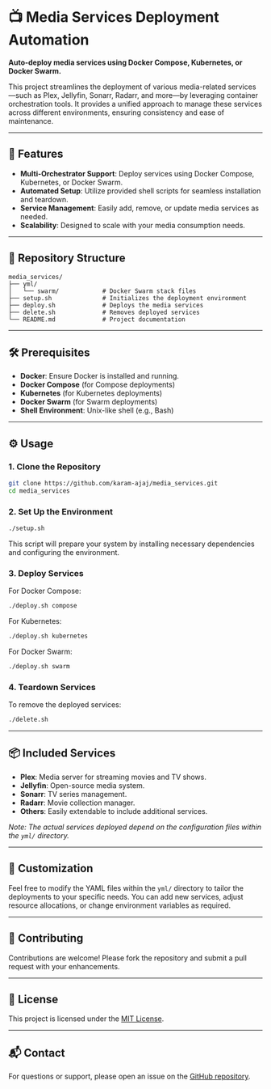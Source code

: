 # 📺 Media Services Deployment Automation

**Auto-deploy media services using Docker Compose, Kubernetes, or Docker Swarm.**

This project streamlines the deployment of various media-related services—such as Plex, Jellyfin, Sonarr, Radarr, and more—by leveraging container orchestration tools. It provides a unified approach to manage these services across different environments, ensuring consistency and ease of maintenance.

---

## 🚀 Features

- **Multi-Orchestrator Support**: Deploy services using Docker Compose, Kubernetes, or Docker Swarm.
- **Automated Setup**: Utilize provided shell scripts for seamless installation and teardown.
- **Service Management**: Easily add, remove, or update media services as needed.
- **Scalability**: Designed to scale with your media consumption needs.

---

## 📁 Repository Structure

```
media_services/
├── yml/
│   └── swarm/            # Docker Swarm stack files
├── setup.sh              # Initializes the deployment environment
├── deploy.sh             # Deploys the media services
├── delete.sh             # Removes deployed services
└── README.md             # Project documentation
```

---

## 🛠️ Prerequisites

- **Docker**: Ensure Docker is installed and running.
- **Docker Compose** (for Compose deployments)
- **Kubernetes** (for Kubernetes deployments)
- **Docker Swarm** (for Swarm deployments)
- **Shell Environment**: Unix-like shell (e.g., Bash)

---

## ⚙️ Usage

### 1. Clone the Repository

```bash
git clone https://github.com/karam-ajaj/media_services.git
cd media_services
```

### 2. Set Up the Environment

```bash
./setup.sh
```

This script will prepare your system by installing necessary dependencies and configuring the environment.

### 3. Deploy Services

For Docker Compose:

```bash
./deploy.sh compose
```

For Kubernetes:

```bash
./deploy.sh kubernetes
```

For Docker Swarm:

```bash
./deploy.sh swarm
```

### 4. Teardown Services

To remove the deployed services:

```bash
./delete.sh
```

---

## 📦 Included Services

- **Plex**: Media server for streaming movies and TV shows.
- **Jellyfin**: Open-source media system.
- **Sonarr**: TV series management.
- **Radarr**: Movie collection manager.
- **Others**: Easily extendable to include additional services.

*Note: The actual services deployed depend on the configuration files within the `yml/` directory.*

---

## 🧩 Customization

Feel free to modify the YAML files within the `yml/` directory to tailor the deployments to your specific needs. You can add new services, adjust resource allocations, or change environment variables as required.

---

## 🤝 Contributing

Contributions are welcome! Please fork the repository and submit a pull request with your enhancements.

---

## 📄 License

This project is licensed under the [MIT License](LICENSE).

---

## 📬 Contact

For questions or support, please open an issue on the [GitHub repository](https://github.com/karam-ajaj/media_services/issues).
